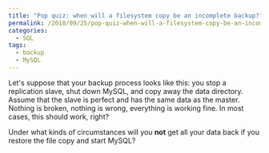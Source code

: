 ```yaml
---
title: "Pop quiz: when will a filesystem copy be an incomplete backup?"
permalink: /2010/09/25/pop-quiz-when-will-a-filesystem-copy-be-an-incomplete-backup/
categories:
  - SQL
tags:
  - backup
  - MySQL
---
```

Let's suppose that your backup process looks like this: you stop a replication slave, shut down MySQL, and copy away the data directory. Assume that the slave is perfect and has the same data as the master. Nothing is broken, nothing is wrong, everything is working fine. In most cases, this should work, right?

Under what kinds of circumstances will you **not** get all your data back if you restore the file copy and start MySQL?

